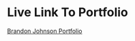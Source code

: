 # **Live Link To Portfolio**

<a href="https://brandon-johnson-portfolio.netlify.app/">Brandon Johnson Portfolio</a>

